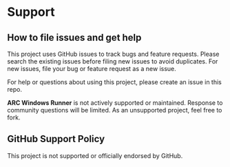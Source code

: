 # Support 

## How to file issues and get help

This project uses GitHub issues to track bugs and feature requests. Please search the existing issues before filing new issues to avoid duplicates. For new issues, file your bug or feature request as a new issue.

For help or questions about using this project, please create an issue in this repo.

**ARC Windows Runner** is not actively supported or maintained. Response to community questions will be limited. As an unsupported project, feel free to fork.

## GitHub Support Policy

This project is not supported or officially endorsed by GitHub.
